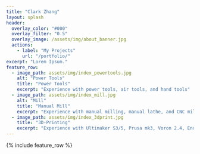 ```yaml
---
title: "Clark Zhang"
layout: splash
header:
  overlay_color: "#000"
  overlay_filter: "0.5"
  overlay_image: /assets/img/about_banner.jpg
  actions:
    - label: "My Projects"
      url: "/portfolio/"
excerpt: "Lorem Ipsum."
feature_row:
  - image_path: assets/img/index_powertools.jpg
    alt: "Power Tools"
    title: "Power Tools"
    excerpt: "Experience with power tools, air tools, and hand tools"
  - image_path: assets/img/index_mill.jpg
    alt: "Mill"
    title: "Manual Mill"
    excerpt: "Experience with manual milling, manual lathe, and CNC mill"
  - image_path: assets/img/index_3dprint.jpg
    title: "3D-Printing"
    excerpt: "Experience with Ultimaker S3/5, Prusa mk3, Voron 2.4, Ender 3, Monoprice Mini Delta"
---
```


{% include feature_row %}

